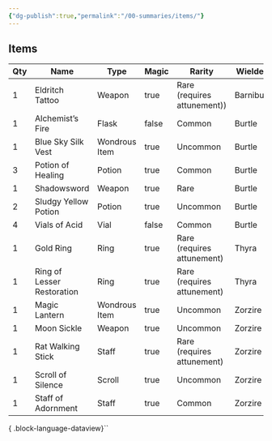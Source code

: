 ```yaml
---
{"dg-publish":true,"permalink":"/00-summaries/items/"}
---
```



## Items
| Qty | Name                       | Type          | Magic | Rarity                      | Wielder  |
| --- | -------------------------- | ------------- | ----- | --------------------------- | -------- |
| 1   | Eldritch Tattoo            | Weapon        | true  | Rare (requires attunement)) | Barnibus |
| 1   | Alchemist’s Fire           | Flask         | false | Common                      | Burtle   |
| 1   | Blue Sky Silk Vest         | Wondrous Item | true  | Uncommon                    | Burtle   |
| 3   | Potion of Healing          | Potion        | true  | Common                      | Burtle   |
| 1   | Shadowsword                | Weapon        | true  | Rare                        | Burtle   |
| 2   | Sludgy Yellow Potion       | Potion        | true  | Uncommon                    | Burtle   |
| 4   | Vials of Acid              | Vial          | false | Common                      | Burtle   |
| 1   | Gold Ring                  | Ring          | true  | Rare (requires attunement)  | Thyra    |
| 1   | Ring of Lesser Restoration | Ring          | true  | Rare (requires attunement)  | Thyra    |
| 1   | Magic Lantern              | Wondrous Item | true  | Uncommon                    | Zorzire  |
| 1   | Moon Sickle                | Weapon        | true  | Uncommon                    | Zorzire  |
| 1   | Rat Walking Stick          | Staff         | true  | Rare (requires attunement)  | Zorzire  |
| 1   | Scroll of Silence          | Scroll        | true  | Uncommon                    | Zorzire  |
| 1   | Staff of Adornment         | Staff         | true  | Common                      | Zorzire  |

{ .block-language-dataview}``

